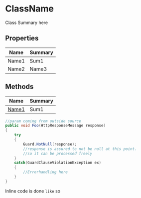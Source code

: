 # ClassName
Class Summary here

## Properties
|Name|Summary|
|-|-|
|Name1|Sum1|
|Name2|Name3|

## Methods
|Name|Summary|
|-|-|
|[Name1](Methods/SecondDoc)|Sum1|

```c# 
//param coming from outside source
public void Foo(HttpResponseMessage response)
{
    try
    {
        Guard.NotNull(response);
        //response is assured to not be null at this point.
        //so it can be processed freely
    }
    catch(GuardClauseViolationException ex)
    {
        //Errorhandling here
    }
}
```

Inline code is done `like` so
